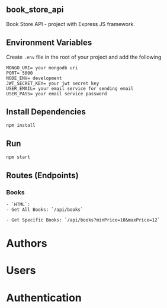 ## book_store_api
Book Store API - project with Express JS framework.


## Environment Variables
Create `.env` file in the root of your project and add the following

```
MONGO_URI= your mongodb uri
PORT= 5000
NODE_ENV= development
JWT_SECRET_KEY= your jwt secret key
USER_EMAIL= your email service for sending email
USER_PASS= your email service password
```

## Install Dependencies
```
npm install
```

## Run
```
npm start
```

## Routes (Endpoints)

### Books
```
- `HTML`:
- Get All Books: `/api/books`

- Get Specific Books: `/api/books?minPrice=10&maxPrice=12`

```

# Authors

# Users

# Authentication
